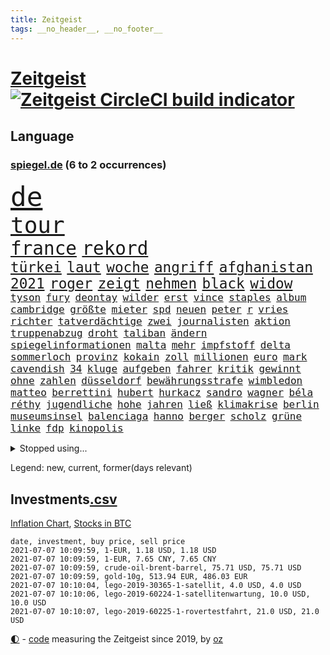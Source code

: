 ```yaml
---
title: Zeitgeist
tags: __no_header__, __no_footer__
---
```


# [Zeitgeist](https://oliz.io/zeitgeist/) [![Zeitgeist CircleCI build indicator](https://circleci.com/gh/ooz/zeitgeist.svg?style=shield)](https://circleci.com/gh/ooz/zeitgeist)

## Language

<h3><a href="https://www.spiegel.de" target="_blank">spiegel.de</a> (6 to 2 occurrences)</h3>
<p style="font-family:monospace">
<span style="font-size:32pt"><a href="news_links.html#de" class="current">de</a></span>
<br>
<span style="font-size:27pt"><a href="news_links.html#tour" class="current">tour</a></span>
<br>
<span style="font-size:22pt"><a href="news_links.html#france" class="current">france</a></span>
<span style="font-size:22pt"><a href="news_links.html#rekord" class="current">rekord</a></span>
<br>
<span style="font-size:17pt"><a href="news_links.html#türkei" class="current">türkei</a></span>
<span style="font-size:17pt"><a href="news_links.html#laut" class="current">laut</a></span>
<span style="font-size:17pt"><a href="news_links.html#woche" class="current">woche</a></span>
<span style="font-size:17pt"><a href="news_links.html#angriff" class="current">angriff</a></span>
<span style="font-size:17pt"><a href="news_links.html#afghanistan" class="current">afghanistan</a></span>
<span style="font-size:17pt"><a href="news_links.html#2021" class="current">2021</a></span>
<span style="font-size:17pt"><a href="news_links.html#roger" class="current">roger</a></span>
<span style="font-size:17pt"><a href="news_links.html#zeigt" class="current">zeigt</a></span>
<span style="font-size:17pt"><a href="news_links.html#nehmen" class="current">nehmen</a></span>
<span style="font-size:17pt"><a href="news_links.html#black" class="current">black</a></span>
<span style="font-size:17pt"><a href="news_links.html#widow" class="current">widow</a></span>
<br>
<span style="font-size:12pt"><a href="news_links.html#tyson" class="current">tyson</a></span>
<span style="font-size:12pt"><a href="news_links.html#fury" class="new">fury</a></span>
<span style="font-size:12pt"><a href="news_links.html#deontay" class="new">deontay</a></span>
<span style="font-size:12pt"><a href="news_links.html#wilder" class="new">wilder</a></span>
<span style="font-size:12pt"><a href="news_links.html#erst" class="current">erst</a></span>
<span style="font-size:12pt"><a href="news_links.html#vince" class="new">vince</a></span>
<span style="font-size:12pt"><a href="news_links.html#staples" class="new">staples</a></span>
<span style="font-size:12pt"><a href="news_links.html#album" class="current">album</a></span>
<span style="font-size:12pt"><a href="news_links.html#cambridge" class="current">cambridge</a></span>
<span style="font-size:12pt"><a href="news_links.html#größte" class="current">größte</a></span>
<span style="font-size:12pt"><a href="news_links.html#mieter" class="current">mieter</a></span>
<span style="font-size:12pt"><a href="news_links.html#spd" class="current">spd</a></span>
<span style="font-size:12pt"><a href="news_links.html#neuen" class="current">neuen</a></span>
<span style="font-size:12pt"><a href="news_links.html#peter" class="current">peter</a></span>
<span style="font-size:12pt"><a href="news_links.html#r" class="current">r</a></span>
<span style="font-size:12pt"><a href="news_links.html#vries" class="new">vries</a></span>
<span style="font-size:12pt"><a href="news_links.html#richter" class="current">richter</a></span>
<span style="font-size:12pt"><a href="news_links.html#tatverdächtige" class="current">tatverdächtige</a></span>
<span style="font-size:12pt"><a href="news_links.html#zwei" class="current">zwei</a></span>
<span style="font-size:12pt"><a href="news_links.html#journalisten" class="current">journalisten</a></span>
<span style="font-size:12pt"><a href="news_links.html#aktion" class="current">aktion</a></span>
<span style="font-size:12pt"><a href="news_links.html#truppenabzug" class="current">truppenabzug</a></span>
<span style="font-size:12pt"><a href="news_links.html#droht" class="current">droht</a></span>
<span style="font-size:12pt"><a href="news_links.html#taliban" class="current">taliban</a></span>
<span style="font-size:12pt"><a href="news_links.html#ändern" class="current">ändern</a></span>
<span style="font-size:12pt"><a href="news_links.html#spiegelinformationen" class="current">spiegelinformationen</a></span>
<span style="font-size:12pt"><a href="news_links.html#malta" class="new">malta</a></span>
<span style="font-size:12pt"><a href="news_links.html#mehr" class="current">mehr</a></span>
<span style="font-size:12pt"><a href="news_links.html#impfstoff" class="current">impfstoff</a></span>
<span style="font-size:12pt"><a href="news_links.html#delta" class="current">delta</a></span>
<span style="font-size:12pt"><a href="news_links.html#sommerloch" class="new">sommerloch</a></span>
<span style="font-size:12pt"><a href="news_links.html#provinz" class="current">provinz</a></span>
<span style="font-size:12pt"><a href="news_links.html#kokain" class="current">kokain</a></span>
<span style="font-size:12pt"><a href="news_links.html#zoll" class="current">zoll</a></span>
<span style="font-size:12pt"><a href="news_links.html#millionen" class="current">millionen</a></span>
<span style="font-size:12pt"><a href="news_links.html#euro" class="current">euro</a></span>
<span style="font-size:12pt"><a href="news_links.html#mark" class="current">mark</a></span>
<span style="font-size:12pt"><a href="news_links.html#cavendish" class="new">cavendish</a></span>
<span style="font-size:12pt"><a href="news_links.html#34" class="current">34</a></span>
<span style="font-size:12pt"><a href="news_links.html#kluge" class="current">kluge</a></span>
<span style="font-size:12pt"><a href="news_links.html#aufgeben" class="current">aufgeben</a></span>
<span style="font-size:12pt"><a href="news_links.html#fahrer" class="current">fahrer</a></span>
<span style="font-size:12pt"><a href="news_links.html#kritik" class="current">kritik</a></span>
<span style="font-size:12pt"><a href="news_links.html#gewinnt" class="current">gewinnt</a></span>
<span style="font-size:12pt"><a href="news_links.html#ohne" class="current">ohne</a></span>
<span style="font-size:12pt"><a href="news_links.html#zahlen" class="current">zahlen</a></span>
<span style="font-size:12pt"><a href="news_links.html#düsseldorf" class="current">düsseldorf</a></span>
<span style="font-size:12pt"><a href="news_links.html#bewährungsstrafe" class="current">bewährungsstrafe</a></span>
<span style="font-size:12pt"><a href="news_links.html#wimbledon" class="current">wimbledon</a></span>
<span style="font-size:12pt"><a href="news_links.html#matteo" class="current">matteo</a></span>
<span style="font-size:12pt"><a href="news_links.html#berrettini" class="new">berrettini</a></span>
<span style="font-size:12pt"><a href="news_links.html#hubert" class="current">hubert</a></span>
<span style="font-size:12pt"><a href="news_links.html#hurkacz" class="new">hurkacz</a></span>
<span style="font-size:12pt"><a href="news_links.html#sandro" class="new">sandro</a></span>
<span style="font-size:12pt"><a href="news_links.html#wagner" class="current">wagner</a></span>
<span style="font-size:12pt"><a href="news_links.html#béla" class="new">béla</a></span>
<span style="font-size:12pt"><a href="news_links.html#réthy" class="new">réthy</a></span>
<span style="font-size:12pt"><a href="news_links.html#jugendliche" class="current">jugendliche</a></span>
<span style="font-size:12pt"><a href="news_links.html#hohe" class="current">hohe</a></span>
<span style="font-size:12pt"><a href="news_links.html#jahren" class="current">jahren</a></span>
<span style="font-size:12pt"><a href="news_links.html#ließ" class="current">ließ</a></span>
<span style="font-size:12pt"><a href="news_links.html#klimakrise" class="current">klimakrise</a></span>
<span style="font-size:12pt"><a href="news_links.html#berlin" class="current">berlin</a></span>
<span style="font-size:12pt"><a href="news_links.html#museumsinsel" class="new">museumsinsel</a></span>
<span style="font-size:12pt"><a href="news_links.html#balenciaga" class="current">balenciaga</a></span>
<span style="font-size:12pt"><a href="news_links.html#hanno" class="new">hanno</a></span>
<span style="font-size:12pt"><a href="news_links.html#berger" class="current">berger</a></span>
<span style="font-size:12pt"><a href="news_links.html#scholz" class="current">scholz</a></span>
<span style="font-size:12pt"><a href="news_links.html#grüne" class="current">grüne</a></span>
<span style="font-size:12pt"><a href="news_links.html#linke" class="current">linke</a></span>
<span style="font-size:12pt"><a href="news_links.html#fdp" class="current">fdp</a></span>
<span style="font-size:12pt"><a href="news_links.html#kinopolis" class="new">kinopolis</a></span>
</p>
<details>
<summary>Stopped using...</summary>
<p class="former" style="font-size:12pt">
gegenseitig(261) arbeitsplatz(260) chelsea(260) gefangen(260) landtagswahl(260) 89(259) ber(259) filialen(259) fraktionschef(259) halbes(259) haseloff(259) kremlkritiker(259) massiver(259) reiner(259) runter(259) city(258) geschaffen(258) landkreis(258) ruhm(258) ruth(258) sicht(258) unabhängige(258) verhältnis(258) weitet(258) arbeitsplätze(257) berühmt(257) chinesischer(257) d(257) doku(257) erteilt(257) geboten(257) konzernchef(257) modelle(257) mächtige(257) rechtfertigt(257) ruhestand(257) verluste(257) you(257) zunehmende(257) überzeugt(257) beleidigungen(256) dame(256) dauer(256) flüge(256) gewaltig(256) inmitten(256) kamera(256) klaren(256) lukaschenkos(256) maß(256) prägen(256) recherchen(256) trauer(256) tweet(256) unosicherheitsrat(256) unterschiede(256) verstößen(256) arbeiter(255) bars(255) bisherige(255) brandanschlag(255) bulgarien(255) dschungel(255) geständnis(255) größtes(255) investieren(255) medizin(255) post(255) schwangerschaft(255) schwieriger(255) stille(255) streichen(255) summe(255) teheran(255) teslachef(255) vfl(255) woanders(255) wolfsburg(255) zeitweise(255) ausstieg(254) betrugs(254) betrüger(254) charlie(254) dahinter(254) four(254) geholt(254) globalen(254) hinrichtungen(254) infolge(254) kanzler(254) kauf(254) minderheit(254) mitglied(254) ohren(254) pocht(254) polizeigewalt(254) promis(254) riskiert(254) schicksal(254) smartphone(254) tirol(254) umsetzung(254) wahlsieg(254) zusätzlich(254) österreichische(254) 71(253) aufruf(253) ausfallen(253) bar(253) barcelona(253) braun(253) engagement(253) entstanden(253) funktioniert(253) geschäfte(253) kommunen(253) leitung(253) löhne(253) natur(253) phase(253) rechten(253) schaltet(253) streitkräfte(253) umweltministerin(253) weiten(253) weiteres(253) weltwirtschaft(253) zensur(253) zugunsten(253) abgang(252) abkommen(252) allzu(252) ankunft(252) arbeitsbedingungen(252) geheimnis(252) hierzulande(252) hungerstreik(252) jahrhunderts(252) klimaschützer(252) kündigung(252) notfallzulassung(252) privaten(252) rat(252) schröder(252) sichern(252) unterlagen(252) anerkennen(251) betonte(251) bundesinnenminister(251) eingefroren(251) geladen(251) guardiola(251) internationaler(251) irland(251) jahrelangem(251) lakers(251) nancy(251) organisierte(251) pep(251) putsch(251) spielten(251) versinkt(251) versuchte(251) weltspitze(251) 1945(250) bewerten(250) briefwahl(250) busse(250) deutlicher(250) eingegangen(250) eric(250) fauci(250) gefeuert(250) geändert(250) hotel(250) i(250) massenmord(250) regelbetrieb(250) sofia(250) strafen(250) tausenden(250) uiguren(250) verfügt(250) werder(250) wlan(250) 02(249) beeinflusst(249) christopher(249) durchgesetzt(249) einführen(249) erlauben(249) froh(249) heidenreich(249) häufen(249) höchststand(249) künftigen(249) mörder(249) profitierte(249) radikale(249) scheidende(249) stoßen(249) täglich(249) veranstaltungen(249) verspätung(249) berg(248) celle(248) gerne(248) großbritanniens(248) kochinstitut(248) lohn(248) oppositionsführer(248) saarbrücken(248) siegte(248) stattfinden(248) verurteilen(248) zurückkehren(248) zweitligist(248) bodo(247) bvb(247) erfolgreicher(247) ertragen(247) größter(247) osnabrück(247) parlamentswahl(247) ramelow(247) regiert(247) sowohl(247) steuererklärung(247) verfolgungsjagd(247) wahrheit(247) wirtschaftsprüfer(247) wähler(247) benennen(246) berlins(246) beschließen(246) format(246) inszeniert(246) mitternacht(246) notruf(246) philipp(246) prime(246) rechtsaußen(246) scherz(246) spiegelrecherchen(246) automobilgeschichte(245) bedrängnis(245) befeuern(245) begeisterten(245) besserung(245) erfurter(245) freigestellt(245) frühling(245) grundgesetz(245) hunderten(245) ice(245) irren(245) laura(245) schlacht(245) schmerzen(245) ursachen(245) verschwanden(245) bewegen(244) debakel(244) dokumentiert(244) ehepaar(244) freiwillige(244) gelobt(244) jennifer(244) klassenerhalt(244) miete(244) schnelltests(244) augenhöhe(243) beleidigt(243) crew(243) fahrrad(243) geklärt(243) offenen(243) schwachen(243) spektakulären(243) verbessert(243) vorgeht(243) widersprechen(243) abtreten(242) dürfe(242) finanzierung(242) getrennt(242) härter(242) kindesmissbrauch(242) match(242) on(242) aufstellen(241) erschweren(241) festgestellt(241) gesprächen(241) käufer(241) unruhe(241) verstärkt(241) amtsgericht(240) erfinder(240) karlheinz(240) mikroplastik(240) prognosen(240) psychologin(240) reichsten(240) sachsenanhalts(240) stieß(240) 61(239) anhörung(239) karin(239) risiken(239) signalisiert(239) sozialer(239) viersen(239) zivilen(239) 4(238) 8(238) forum(238) kanzleramtschef(238) rettungswagen(238) rufe(238) transporter(238) tweets(238) wahrscheinlich(238) ausschließen(237) eingreifen(237) erschienen(237) gefühlt(237) günter(237) prince(237) spanische(237) versorgen(237) änderungen(237) 25jährigen(236) gabriel(236) inhaftierte(236) kommunistische(236) nationalen(236) status(236) unbekannt(236) drahtzieher(235) erleidet(235) familienministerin(235) liefen(235) sportlerinnen(235) thiem(235) weiblicher(235) zigaretten(235) zugesetzt(235) beteiligen(234) einverstanden(234) erinnerung(234) errichten(234) basis(233) berufsgruppe(233) euaustritt(233) gewahrsam(233) rekordsumme(233) rummenigge(233) sanitäter(233) säugling(233) unterrichtet(233) zahlte(233) zeugin(233) älteren(233) einigten(232) frauenfußball(232) golden(232) riesig(232) umgebung(232) wünsche(232) zukünftig(232) zurückgegangen(232) akzeptanz(231) erreichte(231) fahnder(231) matthew(231) milliardenhöhe(231) prognose(231) aufgaben(230) beitragen(230) griechischen(230) hadert(230) laufenden(230) präsenz(230) überschritten(230) angeschlagenen(229) freiwillig(229) geöffnet(229) insolvenz(229) kongo(229) rassismusvorwürfen(229) risikogruppen(229) spielplan(229) varianten(229) chefredakteur(228) fürth(228) kontaktbeschränkungen(228) kurswechsel(228) moderiert(228) offene(228) rechtzeitig(228) stillstand(228) tötungsdelikt(228) verschiebung(228) ausgangssperren(227) frontex(227) gehörte(227) lettland(227) nieder(227) ruanda(227) wachsen(227) helge(226) projekte(226) arbeitslose(225) insolvenzen(225) mutationen(225) zalando(225) zuspruch(225) impfstoffe(224) infektionsschutz(224) wirbel(224) wählerinnen(224) 30jähriger(223) bereitstellen(223) besitzt(223) brasilianische(223) händler(223) plötzlichen(223) schneider(223) grenzschutzagentur(222) karrierecoachin(222) pleitewelle(222) betreibt(221) rutschte(221) atomkraft(220) dfl(220) nachteile(220) petkovic(220) shutdowns(220) einzustellen(219) jurist(219) schränkt(219) schwung(219) verhalf(219) winzige(219) flächen(218) intensivstationen(218) runden(218) sap(218) staatshilfen(218) stärkt(218) gewarnt(216) vertagt(216) zittern(216) kriegsverbrechen(215) a7(214) dortmunder(214) schulz(214) theorie(214) zonen(214) freiburger(213) gerieten(213) intensivstation(213) knapper(213) pubs(213) todeszahlen(213) ägyptischen(213) dient(212) gelegen(212) massaker(212) riesiges(212) abgeschlagen(211) wohnmobile(211) liberalen(210) oberhaus(210) prozesses(210) ratschläge(210) usbundesstaaten(210) verschüttet(210) geblieben(209) plädieren(209) schieben(209) einigte(208) gedenkt(208) kurzer(207) strategisch(207) kiew(206) plädoyer(206) spiegelredakteurin(206) tuchel(206) umgebracht(206) übereinstimmenden(206) gates(205) verankert(205) geflohen(204) lopez(204) sicherheitsvorkehrungen(204) beendete(203) klappt(203) kläger(203) tschechische(202) wirtschaftspolitik(202) austragung(201) kehrtwende(201) päckchen(201) schmerzensgeld(201) jason(200) ratlos(200) vergeltung(200) gebieten(199) weltmeisterschaft(199) gesetzlichen(198) klarheit(198) kunstwerke(198) winkt(198) asylsuchende(197) fahnden(197) karliczek(197) betrunkener(196) häuslicher(196) tragische(195) schadensersatz(194) rakete(193) renommierten(193) mehren(192) rechtes(192) gewusst(191) prozessbeginn(191) quadratmeter(191) theoretisch(191) bundestagsabgeordneten(190) mitstreiter(190) bären(189) college(189) klares(189) podest(188) projekten(188) erlebten(187) milliardäre(187) betreiben(186) 23jährigen(185) darmstadt(185) wamangituka(184) torhüterin(183) bundesligasaison(182) pérez(182) trikots(182) unobericht(182) handgranate(181) pech(181) politischer(181) sabotage(181) australiens(180) gehöre(180) 62(179) explodiert(179) heimatstadt(179) effekt(178) thorsten(178) beharrt(177) coronabonus(177) dilemma(177) erschöpfung(177) ernennung(176) pfleger(176) bronze(175) blogger(174) bristol(174) nachkommen(174) populäre(174) schärferen(173) coronagefahr(172) kz(172) ladenschließungen(172) souveränität(171) spione(171) seniorin(170) spielende(170) berlinale(169) mitgefühl(169) nostalgie(168) eingesperrt(167) gespritzt(167) nhs(167) usamerikanischen(167) uskapitol(167) bundesligist(166) coronamutante(166) inhaftierung(165) zufall(165) arzneimittelagentur(164) ökonomisch(164) coronavakzine(162) enthält(162) anwenden(161) hermann(161) b117(159) trümmer(159) vornamen(159) fischern(156) parks(156) unterschrift(156) gewinne(155) beigelegt(154) gesenkt(154) gravierende(154) westdeutschland(154) beatrix(152) coronapartys(152) kreuzung(152) zustimmen(152) fa(151) konzerten(150) wassertemperaturen(150) buckinghampalast(148) polizeigewerkschaft(148) uskapitols(148) waffenlieferungen(148) begeht(147) wolfsburgs(147) schramm(146) währung(146) 160000(145) burg(145) eishockeywm(145) zusätzlichen(145) genießen(144) haut(144) löscharbeiten(144) ausrichter(141) erkämpft(141) volles(141) erleichtert(140) klettert(140) anrücken(139) klarzukommen(139) sprengkörper(139) baustellen(138) präsidentenamt(138) abouchakerprozess(137) bergleute(137) einziger(137) erzürnte(137) nathalie(137) ostdeutsche(137) karriereende(136) nutzungsbedingungen(136) horten(135) pokal(135) gewisse(134) ostfriesland(134) sexualität(134) ungemütlich(134) triumphierte(133) ewigen(131) auschwitz(130) internationalem(130) pablo(130) staatsschutz(129) euskirchen(128) judenhass(128) original(128) aufgebrochen(127) mehrjährigen(127) 242(125) bewerben(125) friedens(125) kinderbonus(125) mietern(125) tablets(125) walterborjans(125) wählern(125) anfeindungen(124) christie's(124) umbauten(124) überfüllten(124) alfons(123) heiratet(123) heutige(123) hörmann(123) massenmörder(123) regierungsbildung(123) verpflichtungen(123) sputnik(122) stutthof(122) stören(122) wörter(122) frachtschiff(121) autounfall(120) finanzamt(120) gestürzte(119) salvador(119) überragte(119) ausländer(118) verhandlungsfähig(118) verstört(118) konkreten(117) palmen(117) repressionen(117) rodriguez(117) 670(116) josef(116) vierjährigen(116) jersey(115) elite(113) relevant(113) medaille(112) unionsabgeordnete(112) gaza(111) hochrechnungen(111) luxus(111) fluggesellschaft(110) bestellte(109) gefährt(109) vulkans(109) dom(108) geschlossenen(108) vernichtend(108) atemnot(107) mahlzeit(107) nachlässig(107) abbruch(106) carlos(106) finanzgericht(106) explosionen(105) stücke(105) cochefin(104) darmanin(104) flüchtig(104) gespeichert(104) jet(104) kulturschaffende(104) schlangenlinien(104) zwangspause(103) knöchel(102) 2003(101) usbehörde(101) ablösung(100) mitverantwortung(100) partnerschaften(100) steuerhinterziehung(100) abbringen(99) ussänger(99) futter(98) grundrechte(98) auswirkt(97) dates(97) laborunfall(97) praxen(97) promille(97) usgeheimdienstbericht(97) buffett(96) happy(96) verleihung(96) wahlkreis(96) warren(96) bauarbeiter(95) geratene(95) privatsender(95) wissenschaftlicher(95) geimpften(94) zurückholen(94) elfjährigen(93) spitzenkandidaten(93) zweistellige(93) einrichtung(92) führungstreffer(92) schrott(92) usgeheimdienste(92) importieren(91) jüngerer(91) privatkunden(91) schneefeld(91) atomausstieg(90) datensammlung(90) freiheitsrechte(90) gendersternchen(90) ghosn(90) hausarzt(90) patentstreit(90) vonovia(90) direktmandat(89) eingesetzte(89) außengastronomie(88) eingeschlagen(88) gregor(88) kürzung(88) minneapolis(88) rückforderungen(88) selbstversuch(88) wiese(88) hochklassig(87) innenverteidigung(86) stammplatz(86) terrorisieren(86) babiš(85) campus(85) vizeregierungschef(85) dfbpokalfinale(84) einfangen(84) hautfarbe(84) koalitionsoptionen(84) reichelt(84) wertet(84) wählerwanderung(84) zigtausende(84) fußballverband(83) schwefeldioxid(83) substanz(83) mechanismus(82) welpen(82) anzupassen(81) ausfahrt(81) ausreichen(81) geschützte(81) vernommen(81) aufgerissen(80) disqualifikation(80) millionenschaden(80) raymond(80) sexuellem(80) staatssekretär(80) unterschiedliche(80) verbleib(80) guru(79) missachten(79) schutzausrüstung(79) wmzweite(79) 50jährigen(78) bahngleise(78) einräumen(78) entlohnung(78) hitzewellen(78) rauf(78) reisenden(78) talfahrt(78) testergebnisse(78) firmenwert(77) gestärkt(77) minderheiten(77) shirts(77) stattfand(77) vergebung(77) frontal(76) gucken(76) verharren(76) cessna(75) fagradalsfjall(75) gespült(75) unmögliche(75) xavier(75) ausgleichen(74) enteignung(74) musikalische(74) angespült(73) pimssyndrom(73) ungesund(73) ausschlussverfahren(72) revolutionäre(72) u21europameisterschaft(72) draht(71) haftanstalt(71) waffenruhe(71) coronaeinbruch(70) nützliche(70) professionellen(70) siegkurs(70) stammspieler(70) sterblichen(70) thrones(70) einstellung(69) scharfen(69) übrig(69) übersteht(68) 84(67) potenziellen(67) u21em(67) würzbach(67) zugunglück(67) 120000(66) garcía(66) karsten(66) alcatraz(65) anbau(65) broadway(65) erfülle(65) frauenbundesliga(65) kanten(65) louvre(65) niels(65) ostbeauftragter(65) pillen(65) wanderwitz(65) wüste(65) angewandt(64) jahrtausende(64) 350(63) geehrt(63) gewalttat(63) lira(63) münsterland(63) rächt(63) café(62) comedian(62) graue(62) nachhaltigkeit(62) südsee(62) feministischen(61) natogeneralsekretär(61) purer(61) testlabor(61) erlebnissen(60) kleinzureden(60) zettel(60) zunehmen(60) überdurchschnittlich(60) exklusives(59) gefesselt(59) isländischen(59) oberstes(59) überholmanöver(59) 24000(58) beängstigend(58) frühsommer(58) gibson(58) kurzfristigen(58) sat1(58) vorgesetzten(58) nötigen(57) bahngleisen(56) boat(56) christsozialen(56) entschlüsseln(56) heimbewohner(56) konservativer(56) vereinen(56) vereinzelt(56) popularität(55) unwürdige(55) außerirdisches(54) bewiesen(54) extremisten(54) lebensgefährliche(54) niemandem(54) schauspielhaus(54) textnachrichten(54) öffneten(54) geplanter(53) gießen(53) machtkampfs(53) ärmeln(53) debbie(52) erschüttern(52) fahrzeugen(52) wohnungsmarkt(52) bekanntheit(51) ligaverbleib(51) tvshow(51) umfragetief(51) dino(50) gewährt(50) positivem(50) befördert(49) entwickelten(49) gemeldeten(49) geschlechtsneutrale(49) sextape(49) dfbteams(48) endstation(48) erfolgsrezept(48) finales(48) vollzieht(48) überraschte(48) bundesnotbremse(47) getesteten(47) jasmin(47) nsa(47) simone(47) zusehends(47) campern(46) gratulieren(46) großfeuer(46) rolls(46) vita(46) burnout(45) diversen(45) professur(45) urteilen(45) üblichen(45) befragen(44) marc(44) vorgelesen(44) emkader(43) kontrolleure(43) langjährigen(43) ethikkommission(42) inzidenzzahlen(42) lagerfeuer(42) milliardenschaden(42) wahlhelfer(42) bemerkenswerten(41) bo(41) brexitfan(41) bundesverdienstkreuz(41) jüngst(41) miserabel(41) beschlossene(40) produkt(40) trier(40) unterzeichnern(40) unzufriedenheit(40) arbeitern(39) buchstäblich(39) entgegenkommenden(39) schweinfurt(39) verscharrt(39) 42jährige(38) albanien(38) intensivpfleger(38) verkündete(38) etlichen(37) gavin(37) herzmuskelentzündungen(37) högel(37) svenja(37) ausgangs(36) autoattacke(36) brexitprozess(36) greg(36) janlennard(36) jüdischen(36) konzerngründer(36) nördlich(36) struff(36) wohnheim(36) bratislava(35) gebeutelte(35) kahn(35) niederländerin(35) restart(35) selbstverständlich(35) zweitstärkste(35) 41jährige(34) 800(34) teamgeist(34) chelseas(33) euausland(33) muslimische(33) potsdamer(33) prozentpunkte(33) steuerfahnder(33) angereist(32) gentechnikrecht(32) grillgut(32) nachbesserungen(32) oberlinhaus(32) pflegemitarbeiterin(32) set(32) katalysator(31) mountbattenwindsor(31) schwerfällt(31) tories(31) tvreportage(31) 14000(30) 235(30) charlotte(30) coronaschnelltest(30) triumphieren(30) vertrat(30) genossen(29) hackerangriffs(29) klischee(29) regierungskoalition(29) riskieren(29) sächsische(29) urteilsbegründung(29) elternteil(28) gewünscht(28) selbstbewusstsein(28) südseeinsel(28) bailey(27) belohnungen(27) cut(27) finanznöten(27) neffen(27) rentnern(27) story(27) warnschuss(27) abgegeben(26) grauen(26) paritätische(26) schmähungen(26) beibehalten(25) lieferdienste(25) nachhilfe(25) antisemiten(24) championsleaguefinale(24) handwerker(24) medienbüros(24) penisse(24) geschlechtergerechte(23) liz(23) medienhochhaus(23) patientenschützer(23) weltbank(23) wünschte(23) zentralrat(23) 44jähriger(22) giffeys(22) klopapier(22) mutiger(22) nahostkonflikt(22) baum(21) journalistenverband(21) polizeikontrolle(21) pop(21) psyche(21) seeweg(21) strafrecht(21) stärkeren(21) 22jährigen(20) bezwingen(20) fleischindustrie(20) nutzlose(20) zustande(20) überstunden(20) cem(19) gefälschten(19) hochumstritten(19) impfpassfälscher(19) kurzstreckenflüge(19) leonie(19) synagoge(19) vertrauter(19) balkan(18) impfangebot(18) intensivmedizinern(18) legitim(18) tank(18) betrügern(17) bundesfinanzhof(17) familienministerium(17) finanzämtern(17) jahresende(17) relegation(17) seaeye(17) abgeschaltet(16) abgeschoben(16) besitzansprüche(16) biontechimpfungen(16) gefälscht(16) kohfeldt(16) nrwcdu(16) thriller(16) udo(16) autonome(15) brandbrief(15) emotionen(15) grundsatz(15) langwierigen(15) absprache(14) einschätzungen(14) lebensgefährte(14) leclerc(14) nyiragongo(14) schmutzig(14) u21nationalmannschaft(14) verkäuferin(14) zusammenschluss(14) abtrünnige(13) bundesschülerkonferenz(13) ferraripilot(13) grönland(13) listenplatz(13) millionenpublikum(13) minsk(13) bulgarische(12) covpass(12) doppelbesteuerung(12) erzwungenen(12) heimischen(12) innengastronomie(12) renten(12) asylpolitik(11) exautomanager(11) klaut(11) mitsubishichef(11) nissan(11) verbrecher(11)
</p>
</details>
<p>Legend: <span class="new">new</span>, <span class="current">current</span>, <span class="former">former(days relevant)</span></p>

## Investments[.csv](investments.csv)

[Inflation Chart](https://inflationchart.com),
[Stocks in BTC](https://stonksinbtc.xyz/)

```
date, investment, buy price, sell price
2021-07-07 10:09:59, 1-EUR, 1.18 USD, 1.18 USD
2021-07-07 10:09:59, 1-EUR, 7.65 CNY, 7.65 CNY
2021-07-07 10:09:59, crude-oil-brent-barrel, 75.71 USD, 75.71 USD
2021-07-07 10:09:59, gold-10g, 513.94 EUR, 486.03 EUR
2021-07-07 10:10:04, lego-2019-30365-1-satellit, 4.0 USD, 4.0 USD
2021-07-07 10:10:06, lego-2019-60224-1-satellitenwartung, 10.0 USD, 10.0 USD
2021-07-07 10:10:07, lego-2019-60225-1-rovertestfahrt, 21.0 USD, 21.0 USD
```

<footer>
<a href="javascript:toggleTheme()" class="nav">🌓</a>
- <a href="https://github.com/ooz/zeitgeist">code</a> measuring the Zeitgeist since 2019, by <a href="https://oliz.io">oz</a>
</footer>
